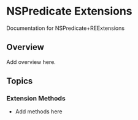 # NSPredicate Extensions

Documentation for NSPredicate+REExtensions

## Overview

Add overview here.

## Topics

### Extension Methods

- Add methods here